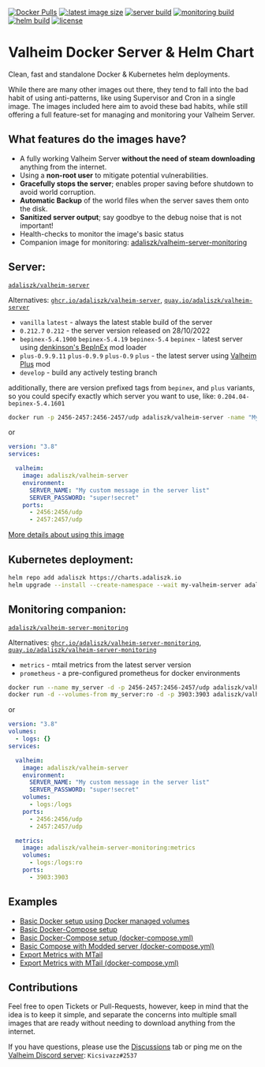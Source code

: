 [![Docker Pulls](https://img.shields.io/docker/pulls/adaliszk/valheim-server?label=Docker%20Pulls)](https://hub.docker.com/r/adaliszk/valheim-server)
[![:latest image size](https://img.shields.io/docker/image-size/adaliszk/valheim-server/latest?label=Image%20Size)](https://hub.docker.com/r/adaliszk/valheim-server)
[![server build](https://github.com/adaliszk/valheim-server/actions/workflows/cd-server.yml/badge.svg?label=Server)](https://github.com/adaliszk/valheim-server/actions/workflows/cd-server.yml)
[![monitoring build](https://github.com/adaliszk/valheim-server/actions/workflows/cd-monitoring.yml/badge.svg?label=Monitoring)](https://github.com/adaliszk/valheim-server/actions/workflows/cd-monitoring.yml)
[![helm build](https://github.com/adaliszk/valheim-server/actions/workflows/cd-helm.yml/badge.svg)](https://github.com/adaliszk/valheim-server/actions/workflows/cd-helm.yml)
[![license](https://img.shields.io/github/license/adaliszk/valheim-server?label=License)](https://github.com/adaliszk/valheim-server/LICENSE.md)

# Valheim Docker Server & Helm Chart
Clean, fast and standalone Docker & Kubernetes helm deployments.

While there are many other images out there, they tend to fall into the bad habit of using anti-patterns, like using
Supervisor and Cron in a single image. The images included here aim to avoid these bad habits, while still offering a
full feature-set for managing and monitoring your Valheim Server.


## What features do the images have?
- A fully working Valheim Server **without the need of steam downloading** anything from the internet.
- Using a **non-root user** to mitigate potential vulnerabilities.
- **Gracefully stops the server**; enables proper saving before shutdown to avoid world corruption.
- **Automatic Backup** of the world files when the server saves them onto the disk.
- **Sanitized server output**; say goodbye to the debug noise that is not important!
- Health-checks to monitor the image's basic status
- Companion image for monitoring: [adaliszk/valheim-server-monitoring](https://hub.docker.com/r/adaliszk/valheim-server-monitoring)
<!--
- Helm chart for Kubernetes: [https://charts.adaliszk.io](https://charts.adaliszk.io/chart/?name=valheim-server)
-->

## Server:
[`adaliszk/valheim-server`](https://hub.docker.com/r/adaliszk/valheim-server)

Alternatives:
[`ghcr.io/adaliszk/valheim-server`](https://ghcr.io/adaliszk/valheim-server),
[`quay.io/adaliszk/valheim-server`](https://quay.io/adaliszk/valheim-server)

- `vanilla` `latest` - always the latest stable build of the server
- `0.212.7` `0.212` - the server version released on 28/10/2022
- `bepinex-5.4.1900` `bepinex-5.4.19` `bepinex-5.4` `bepinex` - latest server using [denkinson's BepInEx](https://valheim.thunderstore.io/package/denikson/BepInExPack_Valheim) mod loader
- `plus-0.9.9.11` `plus-0.9.9`  `plus-0.9` `plus` - the latest server using [Valheim Plus](https://github.com/valheimPlus/ValheimPlus) mod
- `develop` - build any actively testing branch

additionally, there are version prefixed tags from `bepinex`, and `plus` variants, so you could specify exactly which
server you want to use, like: `0.204.04-bepinex-5.4.1601`

```bash
docker run -p 2456-2457:2456-2457/udp adaliszk/valheim-server -name "My Server" -password="super!secret"
```

or

```yaml
version: "3.8"
services:

  valheim:
    image: adaliszk/valheim-server
    environment:
      SERVER_NAME: "My custom message in the server list"
      SERVER_PASSWORD: "super!secret"
    ports:
      - 2456:2456/udp
      - 2457:2457/udp
```

[More details about using this image](docs/vanilla/README.md)

## Kubernetes deployment:

```bash
helm repo add adaliszk https://charts.adaliszk.io
helm upgrade --install --create-namespace --wait my-valheim-server adaliszk/valheim-server
```

## Monitoring companion:
[`adaliszk/valheim-server-monitoring`](https://hub.docker.com/r/adaliszk/valheim-server-monitoring)

Alternatives:
[`ghcr.io/adaliszk/valheim-server-monitoring`](https://ghcr.io/adaliszk/valheim-server-monitoring),
[`quay.io/adaliszk/valheim-server-monitoring`](https://quay.io/adaliszk/valheim-server-monitoring)

- `metrics` - mtail metrics from the latest server version
- `prometheus` - a pre-configured prometheus for docker environments

```bash
docker run --name my_server -d -p 2456-2457:2456-2457/udp adaliszk/valheim-server
docker run -d --volumes-from my_server:ro -d -p 3903:3903 adaliszk/valheim-server-monitoring:metrics
```

or

```yaml
version: "3.8"
volumes:
  - logs: {}
services:

  valheim:
    image: adaliszk/valheim-server
    environment:
      SERVER_NAME: "My custom message in the server list"
      SERVER_PASSWORD: "super!secret"
    volumes:
      - logs:/logs
    ports:
      - 2456:2456/udp
      - 2457:2457/udp

  metrics:
    image: adaliszk/valheim-server-monitoring:metrics
    volumes:
      - logs:/logs:ro
    ports:
      - 3903:3903
```

## Examples
- [Basic Docker setup using Docker managed volumes](docs/basic-Docker-setup.md)
- [Basic Docker-Compose setup](docs/basic-Docker-Compose-setup.md)
- [Basic Docker-Compose setup (docker-compose.yml)](docs/examples/compose-simple.yml)
- [Basic Compose with Modded server (docker-compose.yml)](docs/examples/compose-modded.yml)
- [Export Metrics with MTail](docs/export-metrics-with-MTail.md)
- [Export Metrics with MTail (docker-compose.yml)](docs/examples/compose-with-metrics.yml)


## Contributions
Feel free to open Tickets or Pull-Requests, however, keep in mind that the idea is to keep it simple, and separate the
concerns into multiple small images that are ready without needing to download anything from the internet.

If you have questions, please use the [Discussions](https://github.com/adaliszk/valheim-server/discussions) tab or ping
me on the [Valheim Discord server](https://discord.gg/valheim): `Kicsivazz#2537`
